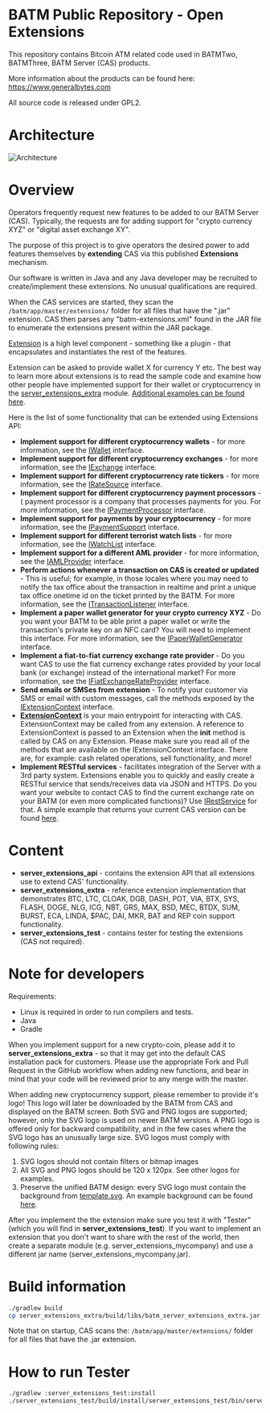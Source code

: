 BATM Public Repository - Open Extensions
===========

This repository contains Bitcoin ATM related code used in BATMTwo, BATMThree, BATM Server (CAS) products.

More information about the products can be found here: https://www.generalbytes.com


All source code is released under GPL2.

Architecture
========
![Architecture](https://raw.githubusercontent.com/GENERALBYTESCOM/batm_public/master/doc/open_extensions.png)



Overview
========
Operators frequently request new features to be added to our BATM Server (CAS). Typically, the requests are for adding support for "crypto currency XYZ" or "digital asset exchange XY".

The purpose of this project is to give operators the desired power to add features themselves by **extending** CAS via this published **Extensions** mechanism.

Our software is written in Java and any Java developer may be recruited to create/implement these extensions. No unusual qualifications are required.

When the CAS services are started, they scan the <code>/batm/app/master/extensions/</code> folder for all files that have the ".jar" extension.
CAS then parses any "batm-extensions.xml" found in the JAR file to enumerate the extensions present within the JAR package.

<a href="https://github.com/GENERALBYTESCOM/batm_public/blob/master/server_extensions_api/src/main/java/com/generalbytes/batm/server/extensions/IExtension.java">Extension</a> is a high level component - something like a plugin - that encapsulates and instantiates the rest of the features.

Extension can be asked to provide wallet X for currency Y etc. The best way to learn more about extensions is to read the sample code and examine how other people have implemented support for their wallet or cryptocurrency in the <a href="https://github.com/GENERALBYTESCOM/batm_public/blob/master/server_extensions_extra">server_extensions_extra</a> module. <a href="https://github.com/GENERALBYTESCOM/batm_public/blob/master/server_extensions_extra/src/main/java/com/generalbytes/batm/server/extensions/extra/examples">Additional examples can be found here</a>.

Here is the list of some functionality that can be extended using Extensions API:
* **Implement support for different cryptocurrency wallets** - for more information, see the <a href="https://github.com/GENERALBYTESCOM/batm_public/blob/master/server_extensions_api/src/main/java/com/generalbytes/batm/server/extensions/IWallet.java">IWallet</a> interface.
* **Implement support for different cryptocurrency exchanges** - for more information, see the <a href="https://github.com/GENERALBYTESCOM/batm_public/blob/master/server_extensions_api/src/main/java/com/generalbytes/batm/server/extensions/IExchange.java">IExchange</a> interface.
* **Implement support for different cryptocurrency rate tickers** - for more information, see the <a href="https://github.com/GENERALBYTESCOM/batm_public/blob/master/server_extensions_api/src/main/java/com/generalbytes/batm/server/extensions/IRateSource.java">IRateSource</a> interface.
* **Implement support for different cryptocurrency payment processors** - ( payment processor is a company that processes payments for you. For more information, see the <a href="https://github.com/GENERALBYTESCOM/batm_public/blob/master/server_extensions_api/src/main/java/com/generalbytes/batm/server/extensions/IPaymentProcessor.java">IPaymentProcessor</a> interface.
* **Implement support for payments by your cryptocurrency** - for more information, see the <a href="https://github.com/GENERALBYTESCOM/batm_public/blob/master/server_extensions_api/src/main/java/com/generalbytes/batm/server/extensions/payment/IPaymentSupport.java">IPaymentSupport</a> interface.
* **Implement support for different terrorist watch lists** - for more information, see the <a href="https://github.com/GENERALBYTESCOM/batm_public/blob/master/server_extensions_api/src/main/java/com/generalbytes/batm/server/extensions/watchlist/IWatchList.java">IWatchList</a> interface.
* **Implement support for a different AML provider** - for more information, see the <a href="https://github.com/GENERALBYTESCOM/batm_public/blob/master/server_extensions_api/src/main/java/com/generalbytes/batm/server/extensions/aml/IAMLProvider.java">IAMLProvider</a> interface.
* **Perform actions whenever a transaction on CAS is created or updated** - This is useful; for example, in those locales where you may need to notify the tax office about the transaction in realtime and print a unique tax office onetime id on the ticket printed by the BATM. For more information, see the <a href="https://github.com/GENERALBYTESCOM/batm_public/blob/master/server_extensions_api/src/main/java/com/generalbytes/batm/server/extensions/ITransactionListener.java">ITransactionListener</a> interface.
* **Implement a paper wallet generator for your crypto currency XYZ** - Do you want your BATM to be able print a paper wallet or write the transaction's private key on an NFC card? You will need to implement this interface. For more information, see the <a href="https://github.com/GENERALBYTESCOM/batm_public/blob/master/server_extensions_api/src/main/java/com/generalbytes/batm/server/extensions/IPaperWalletGenerator.java">IPaperWalletGenerator</a> interface.
* **Implement a fiat-to-fiat currency exchange rate provider** - Do you want CAS to use the fiat currency exchange rates provided by your local bank (or exchange) instead of the international market? For more information, see the <a href="https://github.com/GENERALBYTESCOM/batm_public/blob/master/server_extensions_api/src/main/java/com/generalbytes/batm/server/extensions/IFiatExchangeRateProvider.java">IFiatExchangeRateProvider</a> interface.
* **Send emails or SMSes from extension** - To notify your customer via SMS or email with custom messages, call the methods exposed by the <a href="https://github.com/GENERALBYTESCOM/batm_public/blob/master/server_extensions_api/src/main/java/com/generalbytes/batm/server/extensions/IExtensionContext.java">IExtensionContext</a> interface.
* **<a href="https://github.com/GENERALBYTESCOM/batm_public/blob/master/server_extensions_api/src/main/java/com/generalbytes/batm/server/extensions/IExtensionContext.java">ExtensionContext</a>** is your main entrypoint for interacting with CAS.
ExtensionContext may be called from any extension. A reference to ExtensionContext is passed to an Extension when the **init** method is called by CAS on any Extension. Please make sure you read all of the methods that are available on the IExtensionContext interface. There are, for example: cash related operations, sell functionality, and more!
* **Implement RESTful services** - facilitates integration of the Server with a 3rd party system. Extensions enable you to quickly and easily create a RESTful service that sends/receives data via JSON and HTTPS. Do you want your website to contact  CAS to find the current exchange rate on your BATM (or even more complicated functions)? Use <a href="https://github.com/GENERALBYTESCOM/batm_public/blob/master/server_extensions_api/src/main/java/com/generalbytes/batm/server/extensions/IRestService.java">IRestService</a> for that. A simple example that returns your current CAS version can be found <a href="https://github.com/GENERALBYTESCOM/batm_public/blob/master/server_extensions_extra/src/main/java/com/generalbytes/batm/server/extensions/extra/examples/rest">here</a>.

Content
=======
* **server_extensions_api** - contains the extension API that all extensions use to extend CAS' functionality.
* **server_extensions_extra** - reference extension implementation that demonstrates BTC, LTC, CLOAK, DGB, DASH, POT, VIA, BTX, SYS, FLASH, DOGE, NLG, ICG, NBT, GRS, MAX, BSD, MEC, BTDX, SUM, BURST, ECA, LINDA, $PAC, DAI, MKR, BAT and REP coin support functionality.
* **server_extensions_test** - contains tester for testing the extensions (CAS not required).

Note for developers
==========

Requirements:
* Linux is required in order to run compilers and tests.
* Java
* Gradle

When you implement support for a new crypto-coin, please add it to **server_extensions_extra** - so that it may get into the default CAS installation pack for customers.
Please use the appropriate Fork and Pull Request in the GitHub workflow when adding new functions, and bear in mind that your code will be reviewed prior to any merge with the master.

When adding new cryptocurrency support, please remember to provide it's logo! This logo will later be downloaded by the BATM from CAS and displayed on the BATM screen. Both SVG and PNG logos are supported; however, only the SVG logo is used on newer BATM versions. A PNG logo is offered only for backward compatibility, and in the few cases where the SVG logo has an unusually large size.
SVG logos must comply with following rules:
1. SVG logos should not contain filters or bitmap images
2. All SVG and PNG logos should be 120 x 120px. See other logos for examples.
3. Preserve the unified BATM design: every SVG logo must contain the background from <a href="https://github.com/GENERALBYTESCOM/batm_public/blob/master/server_extensions_extra/src/main/resources/template.svg">template.svg</a>. An example background can be found <a href="https://github.com/GENERALBYTESCOM/batm_public/blob/master/server_extensions_extra/src/main/resources/lisk.svg">here</a>.


After you implement the the extension make sure you test it with "Tester" (which you will find in **server_extensions_test**).
If you want to implement an extension that you don't want to share with the rest of the world, then create a separate module (e.g. server_extensions_mycompany) and use a different jar name (server_extensions_mycompany.jar).

Build information
=================
```bash
./gradlew build
cp server_extensions_extra/build/libs/batm_server_extensions_extra.jar /batm/app/master/extensions/
```
Note that on startup, CAS scans the: <code>/batm/app/master/extensions/</code> folder for all files that have the .jar extension.

How to run Tester
==========
```bash
./gradlew :server_extensions_test:install
./server_extensions_test/build/install/server_extensions_test/bin/server_extensions_test
```
